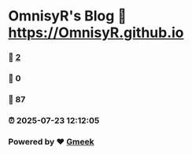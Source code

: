 # OmnisyR's Blog :link: https://OmnisyR.github.io 
### :page_facing_up: [2](https://OmnisyR.github.io/tag.html) 
### :speech_balloon: 0 
### :hibiscus: 87 
### :alarm_clock: 2025-07-23 12:12:05 
### Powered by :heart: [Gmeek](https://github.com/Meekdai/Gmeek)
